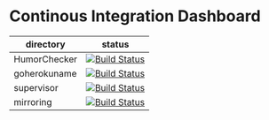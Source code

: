 Continous Integration Dashboard
===============================

|directory   | status |
|------------|--------|
|HumorChecker|[![Build Status](https://travis-ci.org/ucirello/HumorChecker.svg?branch=master)](https://travis-ci.org/ucirello/HumorChecker)
|goherokuname|[![Build Status](https://travis-ci.org/ucirello/goherokuname.svg?branch=master)](https://travis-ci.org/ucirello/goherokuname)
|supervisor  |[![Build Status](https://travis-ci.org/ucirello/supervisor.svg?branch=master)](https://travis-ci.org/ucirello/supervisor)|
|mirroring   |[![Build Status](https://badge.buildkite.com/607a0e3eadb043eec53d6e1549968ee5e235727f809a5c2122.svg)](https://buildkite.com/cirello-dot-io-services/monorepo)|

